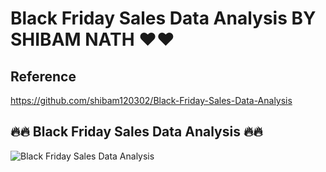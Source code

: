 # Black Friday Sales Data Analysis BY SHIBAM NATH ❤❤

## Reference

https://github.com/shibam120302/Black-Friday-Sales-Data-Analysis



##  🔥🔥 Black Friday Sales Data Analysis 🔥🔥



![Black Friday Sales Data Analysis](https://www.funimada.com/assets/images/cards/big/black-friday-3.gif)
